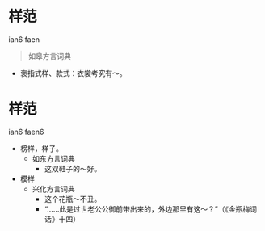 # 样范
ian6 faen
> 如皋方言词典
- 褒指式样、款式：衣裳考究有～。





# 样范
ian6 faen6
+ 榜样，样子。
  * 如东方言词典
    - 这双鞋子的～好。
+ 模样
  * 兴化方言词典
    - 这个花瓶～不丑。
    - “……此是过世老公公御前带出来的，外边那里有这～？”（《金瓶梅词话》十四）
